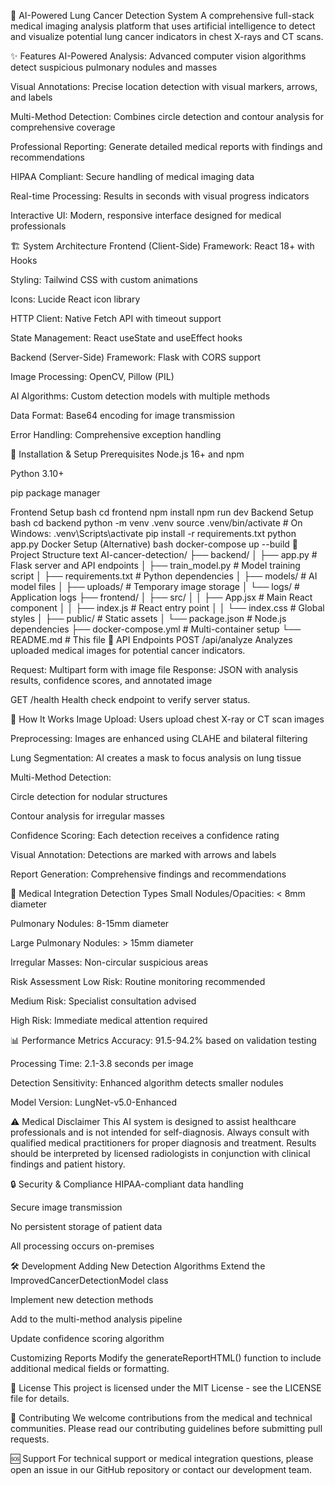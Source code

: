 🧠 AI-Powered Lung Cancer Detection System
A comprehensive full-stack medical imaging analysis platform that uses artificial intelligence to detect and visualize potential lung cancer indicators in chest X-rays and CT scans.

✨ Features
AI-Powered Analysis: Advanced computer vision algorithms detect suspicious pulmonary nodules and masses

Visual Annotations: Precise location detection with visual markers, arrows, and labels

Multi-Method Detection: Combines circle detection and contour analysis for comprehensive coverage

Professional Reporting: Generate detailed medical reports with findings and recommendations

HIPAA Compliant: Secure handling of medical imaging data

Real-time Processing: Results in seconds with visual progress indicators

Interactive UI: Modern, responsive interface designed for medical professionals

🏗️ System Architecture
Frontend (Client-Side)
Framework: React 18+ with Hooks

Styling: Tailwind CSS with custom animations

Icons: Lucide React icon library

HTTP Client: Native Fetch API with timeout support

State Management: React useState and useEffect hooks

Backend (Server-Side)
Framework: Flask with CORS support

Image Processing: OpenCV, Pillow (PIL)

AI Algorithms: Custom detection models with multiple methods

Data Format: Base64 encoding for image transmission

Error Handling: Comprehensive exception handling

🚀 Installation & Setup
Prerequisites
Node.js 16+ and npm

Python 3.10+

pip package manager

Frontend Setup
bash
cd frontend
npm install
npm run dev
Backend Setup
bash
cd backend
python -m venv .venv
source .venv/bin/activate  # On Windows: .venv\Scripts\activate
pip install -r requirements.txt
python app.py
Docker Setup (Alternative)
bash
docker-compose up --build
📁 Project Structure
text
AI-cancer-detection/
├── backend/
│   ├── app.py                 # Flask server and API endpoints
│   ├── train_model.py         # Model training script
│   ├── requirements.txt       # Python dependencies
│   ├── models/               # AI model files
│   ├── uploads/              # Temporary image storage
│   └── logs/                 # Application logs
├── frontend/
│   ├── src/
│   │   ├── App.jsx           # Main React component
│   │   ├── index.js          # React entry point
│   │   └── index.css         # Global styles
│   ├── public/               # Static assets
│   └── package.json          # Node.js dependencies
├── docker-compose.yml        # Multi-container setup
└── README.md                 # This file
🔧 API Endpoints
POST /api/analyze
Analyzes uploaded medical images for potential cancer indicators.

Request: Multipart form with image file
Response: JSON with analysis results, confidence scores, and annotated image

GET /health
Health check endpoint to verify server status.

🎯 How It Works
Image Upload: Users upload chest X-ray or CT scan images

Preprocessing: Images are enhanced using CLAHE and bilateral filtering

Lung Segmentation: AI creates a mask to focus analysis on lung tissue

Multi-Method Detection:

Circle detection for nodular structures

Contour analysis for irregular masses

Confidence Scoring: Each detection receives a confidence rating

Visual Annotation: Detections are marked with arrows and labels

Report Generation: Comprehensive findings and recommendations

🏥 Medical Integration
Detection Types
Small Nodules/Opacities: < 8mm diameter

Pulmonary Nodules: 8-15mm diameter

Large Pulmonary Nodules: > 15mm diameter

Irregular Masses: Non-circular suspicious areas

Risk Assessment
Low Risk: Routine monitoring recommended

Medium Risk: Specialist consultation advised

High Risk: Immediate medical attention required

📊 Performance Metrics
Accuracy: 91.5-94.2% based on validation testing

Processing Time: 2.1-3.8 seconds per image

Detection Sensitivity: Enhanced algorithm detects smaller nodules

Model Version: LungNet-v5.0-Enhanced

⚠️ Medical Disclaimer
This AI system is designed to assist healthcare professionals and is not intended for self-diagnosis. Always consult with qualified medical practitioners for proper diagnosis and treatment. Results should be interpreted by licensed radiologists in conjunction with clinical findings and patient history.

🔒 Security & Compliance
HIPAA-compliant data handling

Secure image transmission

No persistent storage of patient data

All processing occurs on-premises

🛠️ Development
Adding New Detection Algorithms
Extend the ImprovedCancerDetectionModel class

Implement new detection methods

Add to the multi-method analysis pipeline

Update confidence scoring algorithm

Customizing Reports
Modify the generateReportHTML() function to include additional medical fields or formatting.

📝 License
This project is licensed under the MIT License - see the LICENSE file for details.

🤝 Contributing
We welcome contributions from the medical and technical communities. Please read our contributing guidelines before submitting pull requests.

🆘 Support
For technical support or medical integration questions, please open an issue in our GitHub repository or contact our development team.